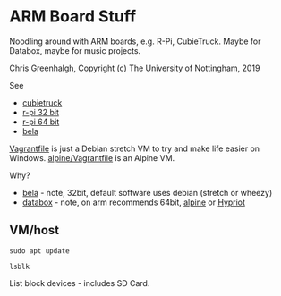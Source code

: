 # ARM Board Stuff

Noodling around with ARM boards, e.g. R-Pi, CubieTruck.
Maybe for Databox, maybe for music projects.

Chris Greenhalgh, Copyright (c) The University of Nottingham, 2019

See 
- [cubietruck](docs/cubietruck.md)
- [r-pi 32 bit](docs/rpi32.md)
- [r-pi 64 bit](docs/rpi64.md)
- [bela](docs/bela.md)

[Vagrantfile](Vagrantfile) is just a Debian stretch VM to try and make life easier on Windows.
[alpine/Vagrantfile](alpine/Vagrantfile) is an Alpine VM.

Why?
- [bela](https://bela.io/) - note, 32bit, default software uses debian (stretch or wheezy)
- [databox](https://github.com/me-box/databox) - note, on arm recommends 64bit, [alpine](https://alpinelinux.org/downloads/) or [Hypriot](https://github.com/DieterReuter/image-builder-rpi64)

## VM/host

```
sudo apt update
```

```
lsblk
```
List block devices - includes SD Card.

